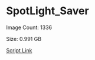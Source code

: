 # SpotLight_Saver

Image Count: 1336

Size: 0.991 GB

[Script Link](https://github.com/liuyal/Archive/blob/master/Python/Utilities/Miscellaneous/spotlight_saver.py)